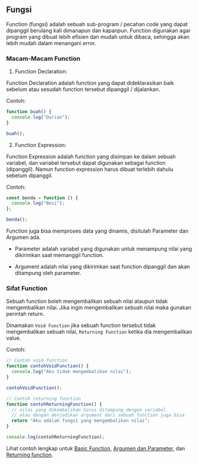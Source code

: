 ## Fungsi

Function (fungsi) adalah sebuah sub-program / pecahan code yang dapat dipanggil berulang kali dimanapun dan kapanpun. Function digunakan agar program yang dibuat lebih efisien dan mudah untuk dibaca, sehingga akan lebih mudah dalam menangani error.

### Macam-Macam Function

1. Function Declaration:

Function Declaration adalah function yang dapat dideklarasikan baik sebelum atau sesudah function tersebut dipanggil / dijalankan.

Contoh:

```js
function buah() {
  console.log("Durian");
}

buah();
```

2. Function Expression:

Function Expression adalah function yang disimpan ke dalam sebuah variabel, dan variabel tersebut dapat digunakan sebagai function (dipanggil). Namun function expression harus dibuat terlebih dahulu sebelum dipanggil.

Contoh:

```js
const benda = function () {
  console.log("Besi");
};

benda();
```

Function juga bisa memproses data yang dinamis, disitulah Parameter dan Argumen ada.

- Parameter adalah variabel yang digunakan untuk menampung nilai
  yang dikirimkan saat memanggil function.

- Argument adalah nilai yang dikirimkan saat function dipanggil
  dan akan ditampung oleh parameter.

### Sifat Function

Sebuah function boleh mengembalikan sebuah nilai ataupun tidak mengembalikan nilai. Jika ingin mengembalikan sebuah nilai maka gunakan perintah return.

Dinamakan `Void Function` jika sebuah function tersebut tidak mengembalikan sebuah nilai, `Returning Function` ketika dia mengembalikan value.

Contoh:

```js
// Contoh void function
function contohVoidFunction() {
  console.log("Aku tidak mengembalikan nilai");
}

contohVoidFunction();

// Contoh returning function
function contohReturningFunction() {
  // nilai yang dikembalikan harus ditampung dengan variabel
  // atau dengan menjadikan argument dari sebuah function juga bisa
  return "Aku adalah fungsi yang mengembalikan nilai";
}

console.log(contohReturningFunction);
```

Lihat contoh lengkap untuk [Basic Function](functionBasic.js), [Argumen dan Parameter](parameterAndArgument.js), dan [Returning function](functionReturn.js).
